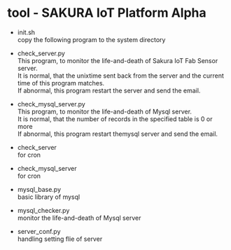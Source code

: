 # tool - SAKURA IoT Platform Alpha

- init.sh <br/>
copy the following program to the system directory <br/>
- check_server.py <br/>
This program, to monitor the life-and-death of Sakura IoT Fab Sensor server. <br/>
It is normal, that the unixtime sent back from the server and the current time of this program matches. <br/>
If abnormal, this program restart the server and send the email. <br/>

- check_mysql_server.py <br/>
This program, to monitor the life-and-death of Mysql server. <br/>
It is normal, that  the number of records in the specified table is 0 or more <br/>
If abnormal, this program restart themysql server and send the email. <br/>

- check_server <br/>
for cron <br/>

- check_mysql_server <br/>
for cron <br/>

- mysql_base.py <br/>
basic library of mysql <br/>

- mysql_checker.py <br/>
monitor the life-and-death of Mysql server <br/>

- server_conf.py <br/>
handling setting flie of server <br/>
